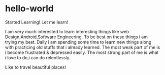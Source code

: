 # hello-world
Started Learning! Let me learn!

I am very much interested to learn interesting things like web Design,Android,Software Engineering. 
To be best on these things i am trying my best.
Daily i am spending some time to learn new things along with practicing old stuffs that i already learned.
The most weak part of me is i become frustrated & depressed easily.
The most strong part of me is what i love to do,i can do relentlessly.

Like to travel beautiful places!
